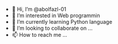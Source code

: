 - 👋 Hi, I’m @abolfazl-01
- 👀 I’m interested in Web programmin
- 🌱 I’m currently learning Python language
- 💞️ I’m looking to collaborate on ...
- 📫 How to reach me ...

<!---
abolfazl-01/abolfazl-01 is a ✨ special ✨ repository because its `README.md` (this file) appears on your GitHub profile.
You can click the Preview link to take a look at your changes.
--->
